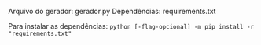 Arquivo do gerador: gerador.py
Dependências: requirements.txt

Para instalar as dependências: `python [-flag-opcional] -m pip install -r "requirements.txt"`